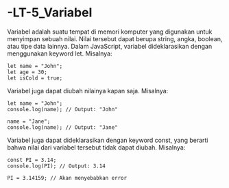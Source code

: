 # -LT-5_Variabel

Variabel adalah suatu tempat di memori komputer yang digunakan untuk menyimpan sebuah nilai. Nilai tersebut dapat berupa string, angka, boolean, atau tipe data lainnya. Dalam JavaScript, variabel dideklarasikan dengan menggunakan keyword let. Misalnya:

    let name = "John";
    let age = 30;
    let isCold = true;
    
Variabel juga dapat diubah nilainya kapan saja. Misalnya:

    let name = "John";
    console.log(name); // Output: "John"

    name = "Jane";
    console.log(name); // Output: "Jane"
    
Variabel juga dapat dideklarasikan dengan keyword const, yang berarti bahwa nilai dari variabel tersebut tidak dapat diubah. Misalnya:

    const PI = 3.14;
    console.log(PI); // Output: 3.14

    PI = 3.14159; // Akan menyebabkan error

